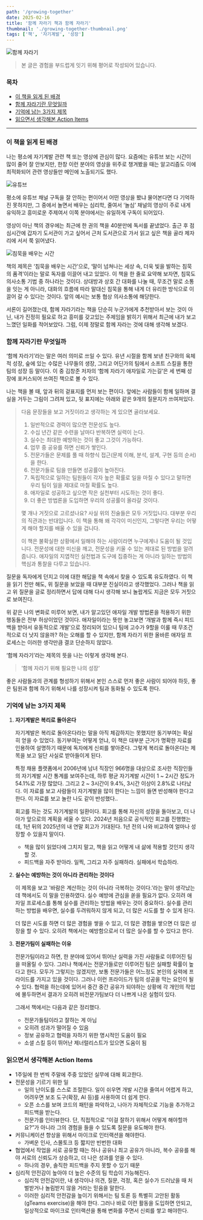 ```yaml
---
path: '/growing-together'
date: 2025-02-16
title: '함께 자라기 책과 함께 자라기'
thumbnail: './growing-together-thumbnail.png'
tags: ['책', '자기계발', '성장']
---
```


![함께 자라기](./growing-together-thumbnail.png)

> 본 글은 경험을 부드럽게 잇기 위해 평어로 작성되어 있습니다.

### 목차

- [이 책을 읽게 된 배경](#이-책을-읽게-된-배경)
- [함께 자라기란 무엇일까](#함께-자라기란-무엇일까)
- [기억에 남는 3가지 제목](#기억에-남는-3가지-제목)
- [읽으면서 생각해본 Action Items](#읽으면서-생각해본-Action-Items)

---
### 이 책을 읽게 된 배경 <a id="이-책을-읽게-된-배경"></a>



나는 평소에 자기계발 관련 책 또는 영상에 관심이 많다. 요즘에는 유튜브 보는 시간이 많이 줄어 잘 안보지만, 한창 이런 분야의 영상을 위주로 챙겨봤을 때는 알고리즘도 이에 최적화되어 관련 영상들만 메인에 노출되기도 했다.

![유튜브](./growing-together-nolsim.png)

평소에 유튜브 채널 구독을 잘 안하는 편이어서 어떤 영상을 봤냐 물어본다면 다 기억하진 못하지만, 그 중에서 놀면서 배우는 심리학, 줄여서 ‘놀심’ 채널의 영상이 주로 내게 유익하고 흥미로운 주제여서 이쪽 분야에서는 유일하게 구독이 되어있다.

영상이 아닌 책의 경우에는 최근에 한 권의 책을 40분만에 독서를 끝냈었다. 출근 후 점심시간에 갑자기 도서관이 가고 싶어서 근처 도서관으로 가서 읽고 싶은 책을 골라 제자리에 서서 쭉 읽어냈다.

![침묵을 배우는 시간](./growing-together-silence.png)

책의 제목은 ‘침묵을 배우는 시간’으로, ‘말이 넘쳐나는 세상 속, 더욱 빛을 발하는 침묵의 품격’이라는 말로 독자를 이끌어 내고 있었다. 이 책을 한 줄로 요약해 보자면, 침묵도 의사소통 기법 중 하나라는 것이다. 상대방과 상호 간 대화를 나눌 때, 무조건 말로 소통을 잇는 게 아니라, 대화의 흐름에 따라 말대신 침묵을 통해 내게 더 유리한 방식으로 이끌어 갈 수 있다는 것이다. 앞의 예시는 보통 협상 의사소통에 해당한다.

서론이 길어졌는데, 함께 자라기라는 책을 단순히 누군가에게 추천받아서 보는 것이 아닌, 내가 진정히 필요로 하고 흥미를 갖고있는 주제임을 밝히기 위해서 최근에 내가 보고 느꼈던 일화를 적어보았다. 그럼, 이제 정말로 함께 자라는 것에 대해 생각해 보겠다.

### 함께 자라기란 무엇일까 <a id="함께-자라기란-무엇일까"></a>

‘함께 자라기’라는 말은 여러 의미로 쓰일 수 있다. 유년 시절을 함께 보낸 친구와의 육체적 성장, 숲에 있는 수많은 나무들의 생장, 그리고 어딘가의 팀에서 소프트 스킬을 통한 팀의 성장 등 말이다. 이 중 김창준 저자의 ‘함께 자라기 애자일로 가는길’은 세 번째 성장에 포커스되어 쓰여진 책으로 볼 수 있다.

나는 책을 볼 때, 앞과 뒤의 겉표지를 먼저 보는 편이다. 앞에는 사람들이 함께 일하며 결실을 거두는 그림이 그려져 있고, 뒷 표지에는 아래와 같은 9개의 질문지가 쓰여져있다.

> 다음 문장들을 보고 거짓이라고 생각하는 게 있으면 골라보세요.
>
> 1. 일반적으로 경력이 많으면 전문성도 높다.
> 2. 수십 년간 같은 수련을 날마다 반복하면 실력이 는다.
> 3. 실수는 최대한 예방하는 것이 좋고 그것이 가능하다.
> 4. 업무 중 공유를 하면 신뢰가 쌓인다.
> 5. 전문가들은 문제를 풀 때 하향식 접근(문제 이해, 분석, 설계, 구현 등의 순서)을 한다.
> 6. 전문가들로 팀을 만들면 성공률이 높아진다.
> 7. 독립적으로 일하는 팀원들이 각자 높은 확률로 일을 마칠 수 있다고 말하면 우리 팀이 일을 제대로 마칠 확률도 높다.
> 8. 애자일로 성공하고 싶으면 작은 실천부터 시도하는 것이 좋다.
> 9. 더 좋은 방법론을 도입하면 우리의 성공률이 올라갈 것이다.
>
> 몇 개나 거짓으로 고르셨나요? 사실 위의 진술들은 모두 거짓입니다. 대부분 우리의 직관과는 반대입니다. 이 책을 통해 왜 각각이 미신인지, 그렇다면 우리는 어떻게 해야 할지를 배울 수 있을 겁니다.
>
> 이 책은 불확실한 상황에서 일해야 하는 사람이라면 누구에게나 도움이 될 것입니다. 전문성에 대한 미신을 깨고, 전문성을 키울 수 있는 제대로 된 방법을 알려줍니다. 애자일의 지엽적인 실천법과 도구에 집중하는 게 아니라 일하는 방법의 핵심과 통찰을 다루고 있습니다.

질문을 독자에게 던지고 이에 대한 해답을 책 속에서 찾을 수 있도록 유도하였다. 이 책을 읽기 전만 해도, 위 질문을 보았을 때 대부분 진실이라고 생각했었다. 그러나 책을 읽고 위 질문을 글로 정리하면서 답에 대해 다시 생각해 보니 놀랍게도 지금은 모두 거짓으로 보여진다.

위 같은 나의 변화로 미루어 보면, 내가 알고있던 애자일 개발 방법론을 적용하기 위한 행동들은 전부 허상이었던 것이다. 애자일이라는 뜻만 놓고보면 ‘개발과 함께 즉시 피드백을 받아서 유동적으로 개발’으로 정리되어 있으니 팀에 고수가 9할을 이룰 때 무조건적으로 더 낫지 않을까? 하는 오해를 할 수 있지만, 함께 자라기 위한 올바른 애자일 프로세스는 이러한 생각만큼 결코 단순하지 않았다.

‘함께 자라기’라는 제목의 뜻을 나는 이렇게 생각해 본다.

> ’함께 자라기 위해 필요한 나의 성장’

좋은 사람들과의 관계를 형성하기 위해서 본인 스스로 먼저 좋은 사람이 되어야 하듯, 좋은 팀원과 함께 하기 위해서 나를 성장시켜 팀과 동화될 수 있도록 한다.

### 기억에 남는 3가지 제목 <a id="기억에-남는-3가지-제목"></a>

1. **자기계발은 복리로 돌아온다**

   자기계발은 복리로 돌아온다라는 말을 아직 체감하지는 못했지만 동기부여는 확실히 얻을 수 있었다. 동기부여는 어떻게 얻냐, 이 책은 대부분 근거가 명확한 자료를 인용하여 설명하기 때문에 독자에게 신뢰를 쌓아준다. 그렇게 복리로 돌아온다는 제목을 보고 일단 사실로 받아들이게 된다.
   
   특정 채용 플랫폼에서 2006년에 남녀 직장인 966명을 대상으로 조사한 직장인들의 자기계발 시간 통계를 보여주는데, 하루 평균 자기계발 시간이 1 ~ 2시간 정도가 54.1%로 가장 많았다. 그리고 2 ~ 3시간이 9.4%, 3시간 이상이 2.8%로 나타났다. 이 자료를 보고 사람들이 자기계발을 많이 한다는 느낌이 들면 반성해야 한다고 한다. 이 자료를 보고 놀란 나도 같이 반성했다..

   회고를 하는 것도 자기계발의 일환이다. 회고를 통해 자신의 성장을 돌아보고, 더 나아가 앞으로의 계획을 세울 수 있다. 2024년 처음으로 공식적인 회고를 진행했는데, 1년 뒤의 2025년의 내 연말 회고가 기대된다. 1년 전의 나와 비교하여 얼마나 성장할 수 있을지 말이다.

   - 책을 많이 읽었다에 그치지 말고, 책을 읽고 어떻게 내 삶에 적용할 것인지 생각할 것.
   - 피드백을 자주 받아라. 일찍, 그리고 자주 실패하라. 실패에서 학습하라.

2. **실수는 예방하는 것이 아니라 관리하는 것이다**

    이 제목을 보고 '바람은 계산하는 것이 아니라 극복하는 것이다.'라는 말이 생각났는데 책에서도 이 말을 인용하였다. 실수 예방에 관심을 쏟을 필요가 없다. 오히려 애자일 프로세스를 통해 실수를 관리하는 방법을 배우는 것이 중요하다. 실수를 관리하는 방법을 배우면, 실수를 두려워하지 않게 되고, 더 많은 시도를 할 수 있게 된다.

    더 많은 시도를 하면 더 많은 경험을 쌓을 수 있고, 더 많은 경험을 쌓으면 더 많은 성장을 할 수 있다. 오히려 책에서는 예방함으로서 더 많은 실수를 할 수 있다고 한다.

3. **전문가팀이 실패하는 이유**

    전문가팀이라고 하면, 한 분야에 있어서 뛰어난 실력을 가진 사람들로 이루어진 팀을 떠올릴 수 있다. 그러나 책에서는 전문가들로만 이루어진 팀은 실패할 확률이 높다고 한다.
    모두가 그렇지는 않겠지만, 보통 전문가들은 어느정도 본인의 실력에 프라이드를 가지고 있을 것이다. 그러나 이런 프라이드가 팀의 성공을 막는 요인이 될 수 있다. 협력을 하는데에 있어서 중간 중간 공유가 되야하는 상황에 각 개인의 작업에 몰두하면서 결과가 오히려 비전문가팀보다 더 나쁘게 나온 실험이 있다.

    그래서 책에서는 다음과 같은 정리했다.

    - 전문가들팀이라고 잘하는 게 아님
    - 오히려 성과가 떨어질 수 있음
    - 정보 공유하고 협력을 자하기 위한 명시적인 도움이 필요
    - 소셜 스킬 등이 뛰어난 제너럴리스트가 있으면 도움이 됨

### 읽으면서 생각해본 Action Items <a id="읽으면서-생각해본-Action-Items"></a>

- 1주일에 한 번씩 주말에 주중 있었던 실무에 대해 회고한다.
- 전문성을 기르기 위한 일
  - 일의 난이도를 스스로 조절한다. 일이 쉬우면 개발 시간을 줄여서 어렵게 하고, 어려우면 보조 도구(확장, AI 등)를 사용하여 더 쉽게 한다.
  - 오픈 소스를 보며 코드의 패턴을 파악하고, 나아가 자체적으로 기능을 추가하고 피드백을 받는다.
  - 전문가를 인터뷰한다. 단, 직접적으로 “이걸 잘하기 위해서 어떻게 해야할까요?”가 아니라 그의 경험을 들을 수 있도록 질문을 유도해야 한다.
- 커뮤니케이션 향상을 위해서 마이크로 인터랙션을 해야한다.
    - 가벼운 인사, 스몰토크 등 짧지만 빈번한 대화
- 협업에서 작업을 서로 공유할 때는 하나 공유나 최고 공유가 아니라, 복수 공유를 해야 서로의 신뢰도가 상승하고, 더 나은 성과를 얻을 수 있다.
    - 하나의 경우, 솔직한 피드백을 주지 못할 수 있기 때문
- 심리적 안전감이 높아야 더 높은 수준의 팀 학습이 가능해진다.
    - 심리적 안전감이란, 내 생각이나 의견, 질문, 걱정, 혹은 실수가 드러났을 때 처벌받거나 놀림받지 않을 거라는 믿음을 말한다.
    - 이러한 심리적 안전감을 높이기 위해서는 팀 토론 등 특별히 고안된 활동(gTeams exercise)을 해야 한다. 그러나 바로 이런 활동을 도입하면 안되고, 일상적으로 마이크로 인터랙션을 통해 변화를 주면서 신뢰를 쌓고 해야한다.